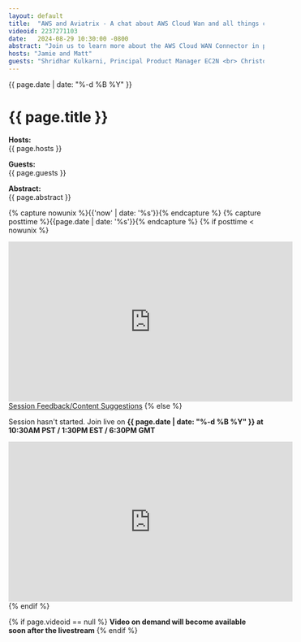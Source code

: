 ```yaml
---
layout: default
title:  "AWS and Aviatrix - A chat about AWS Cloud Wan and all things cloud connectivity"
videoid: 2237271103
date:   2024-08-29 10:30:00 -0800
abstract: "Join us to learn more about the AWS Cloud WAN Connector in partnership with Aviatrix. <br> <br> The AWS Cloud WAN Connector facilitates automatic integration of Aviatrix transit gateways with AWS Cloud WAN, allowing users to extend their AWS-centric operations to a multi-cloud strategy effortlessly. <br> <br> In this session, we’ll demonstrate how this solution automates the provisioning of transit gateways, the creation of network domains, and the establishment of BGP over GRE connections to Cloud WAN hubs, ensuring consistent network segmentation across environments. <br> <br> By leveraging event-driven automation and running on the Aviatrix Extensibility Framework, the connector streamlines network management, reduces manual intervention, and enhances operational efficiency for organizations using AWS as their primary cloud. <br> <br> We’ll also discuss how using the new CloudWAN Service Insertion integration, customers can now achieve centralized east-west and internet-egress inspection, secure multi-cloud connectivity, encrypt on-premises connectivity end-to-end, secure connectivity to AWS partitions such as AWS China and AWS GovCloud, and provide B2B connectivity with partners."
hosts: "Jamie and Matt"
guests: "Shridhar Kulkarni, Principal Product Manager EC2N <br> Christopher McHenry, VP of Product at Aviatrix"
---
```

<div class="content-area">
  <span class="date">{{ page.date | date: "%-d %B %Y" }}</span>

  <h1>{{ page.title }}</h1>

  <p><b>Hosts:</b><br>{{ page.hosts }}</p>
  <p><b>Guests:</b><br>{{ page.guests }}</p>
  <div class="abstract">
    <b>Abstract:</b><br>{{ page.abstract }}
  </div>

  {% capture nowunix %}{{'now' | date: '%s'}}{% endcapture %}
  {% capture posttime %}{{page.date | date: '%s'}}{% endcapture %}
  {% if posttime < nowunix %}   
    <div class="video-container">
      <iframe src="https://player.twitch.tv/?video={{ page.videoid }}&parent=www.theroutingloop.net&parent=127.0.0.1&autoplay=false" height="315" width="560" allowfullscreen="" frameborder="0"></iframe>
    </div>
    <a href="https://pulse.aws/survey/6ONETCNV" class="button">Session Feedback/Content Suggestions</a>
  {% else %}
    <p>Session hasn't started. Join live on <b>{{ page.date | date: "%-d %B %Y" }} at 10:30AM PST / 1:30PM EST / 6:30PM GMT</b></p>
    <div class="video-container">
      <iframe src="https://player.twitch.tv/?channel=aws&parent=www.theroutingloop.net&parent=127.0.0.1&autoplay=false" height="315" width="560" allowfullscreen="" frameborder="0"></iframe>
    </div>
  {% endif %}

  {% if page.videoid == null %}
    <b>Video on demand will become available soon after the livestream</b>
  {% endif %}
</div>